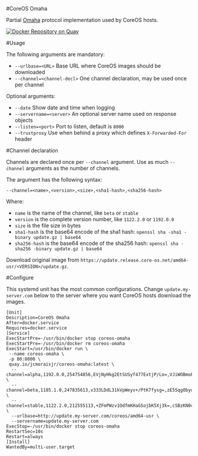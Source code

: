 #CoreOS Omaha

Partial [Omaha](https://coreos.com/products/coreupdate/docs/latest/update-protocol.html) protocol implementation used by CoreOS hosts.

[![Docker Repository on Quay](https://quay.io/repository/jcmoraisjr/coreos-omaha/status "Docker Repository on Quay")](https://quay.io/repository/jcmoraisjr/coreos-omaha)

#Usage

The following arguments are mandatory:

* `--urlbase=<URL>` Base URL where CoreOS images should be downloaded
* `--channel=<channel-decl>` One channel declaration, may be used once per channel

Optional arguments:

* `--date` Show date and time when logging
* `--servername=<server>` An optional server name used on response objects
* `--listen=<port>` Port to listen, default is `8000`
* `--trustproxy` Use when behind a proxy which defines `X-Forwarded-For` header

#Channel declaration

Channels are declared once per `--channel` argument. Use as much `--channel` arguments as the number of channels.

The argument has the following syntax:

    --channel=<name>,<version>,<size>,<sha1-hash>,<sha256-hash>

Where:

* `name` is the name of the channel, like `beta` or `stable`
* `version` is the complete version number, like `1122.2.0` or `1192.0.0`
* `size` is the file size in bytes
* `sha1-hash` is the base64 encode of the sha1 hash: `openssl sha -sha1 -binary update.gz | base64`
* `sha256-hash` is the base64 encode of the sha256 hash: `openssl sha -sha256 -binary update.gz | base64`

Download original image from `https://update.release.core-os.net/amd64-usr/<VERSION>/update.gz`.

#Configure

This systemd unit has the most common configurations. Change `update.my-server.com` below to the server where you want CoreOS hosts download the images.

    [Unit]
    Description=CoreOS Omaha
    After=docker.service
    Requires=docker.service
    [Service]
    ExecStartPre=-/usr/bin/docker stop coreos-omaha
    ExecStartPre=-/usr/bin/docker rm coreos-omaha
    ExecStart=/usr/bin/docker run \
     --name coreos-omaha \
     -p 80:8000 \
     quay.io/jcmoraisjr/coreos-omaha:latest \
      --channel=alpha,1192.0.0,254754856,EVjNyHkg2EtSUSyf477ExtjP/Lo=,VJiWOBmoFECZk1znmglW6HrknpcQ9LJyb+meaimBjjg= \
      --channel=beta,1185.1.0,247835613,v333LDdL31kVpWeyv+/PtK7fysg=,zE55qgObyunDfNuF0Ny2zwq9hNz98umv7d43F2YY37A= \
      --channel=stable,1122.2.0,212555113,+ZFmPWzv1OdfmKHaGSojbK5Xj3k=,cSBzKN0c6vKinrH0SdqUZSHlQtCa90vmeKC7p/xk19M= \
      --urlbase=http://update.my-server.com/coreos/amd64-usr \
      --servername=update.my-server.com
    ExecStop=-/usr/bin/docker stop coreos-omaha
    RestartSec=10s
    Restart=always
    [Install]
    WantedBy=multi-user.target
